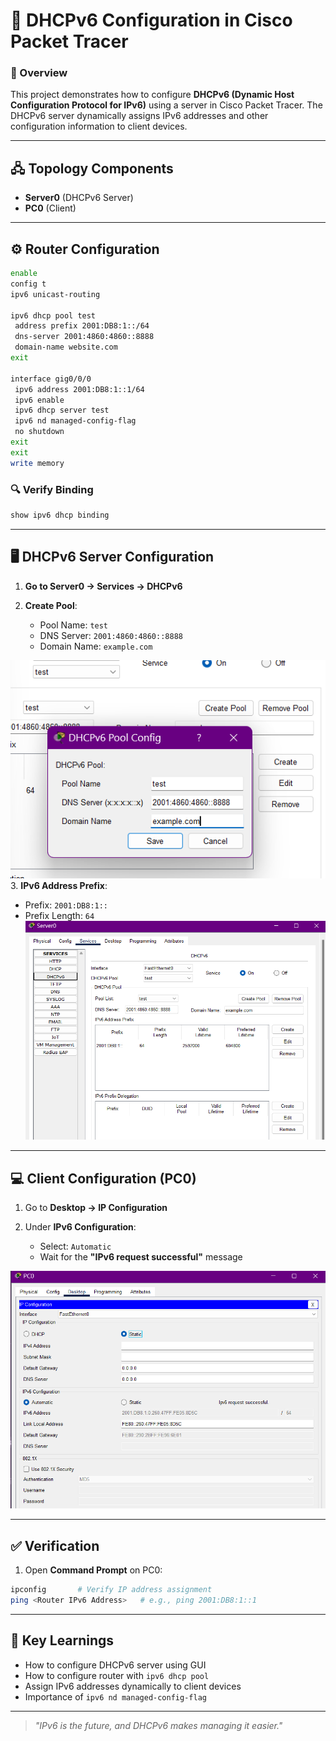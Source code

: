 # 📡 DHCPv6 Configuration in Cisco Packet Tracer

### 📖 Overview

This project demonstrates how to configure **DHCPv6 (Dynamic Host Configuration Protocol for IPv6)** using a server in Cisco Packet Tracer. The DHCPv6 server dynamically assigns IPv6 addresses and other configuration information to client devices.

---

## 🖧 Topology Components

* **Server0** (DHCPv6 Server)
* **PC0** (Client)

---

## ⚙️ Router Configuration

```bash
enable
config t
ipv6 unicast-routing

ipv6 dhcp pool test
 address prefix 2001:DB8:1::/64
 dns-server 2001:4860:4860::8888
 domain-name website.com
exit

interface gig0/0/0
 ipv6 address 2001:DB8:1::1/64
 ipv6 enable
 ipv6 dhcp server test
 ipv6 nd managed-config-flag
 no shutdown
exit
exit
write memory
```

### 🔍 Verify Binding

```bash
show ipv6 dhcp binding
```

---

## 🖥️ DHCPv6 Server Configuration

1. **Go to Server0 → Services → DHCPv6**
2. **Create Pool**:

   * Pool Name: `test`
   * DNS Server: `2001:4860:4860::8888`
   * Domain Name: `example.com`
  

![AAA RADIUS Network](https://github.com/21Lalit/Networking-projects/blob/main/DHCPv6-Configuration/DHCP-POOL.png)
3. **IPv6 Address Prefix**:

   * Prefix: `2001:DB8:1::`
   * Prefix Length: `64`
![AAA RADIUS Network](https://github.com/21Lalit/Networking-projects/blob/main/DHCPv6-Configuration/DHCPv6-Server.png)
---

## 💻 Client Configuration (PC0)

1. Go to **Desktop → IP Configuration**
2. Under **IPv6 Configuration**:

   * Select: `Automatic`
   * Wait for the **"IPv6 request successful"** message
  

![AAA RADIUS Network](https://github.com/21Lalit/Networking-projects/blob/main/DHCPv6-Configuration/DHCPv6-Client.png)

---

## ✅ Verification

1. Open **Command Prompt** on PC0:

```bash
ipconfig       # Verify IP address assignment
ping <Router IPv6 Address>   # e.g., ping 2001:DB8:1::1
```

---

## 🎯 Key Learnings

* How to configure DHCPv6 server using GUI
* How to configure router with `ipv6 dhcp pool`
* Assign IPv6 addresses dynamically to client devices
* Importance of `ipv6 nd managed-config-flag`

---

> *"IPv6 is the future, and DHCPv6 makes managing it easier."*
